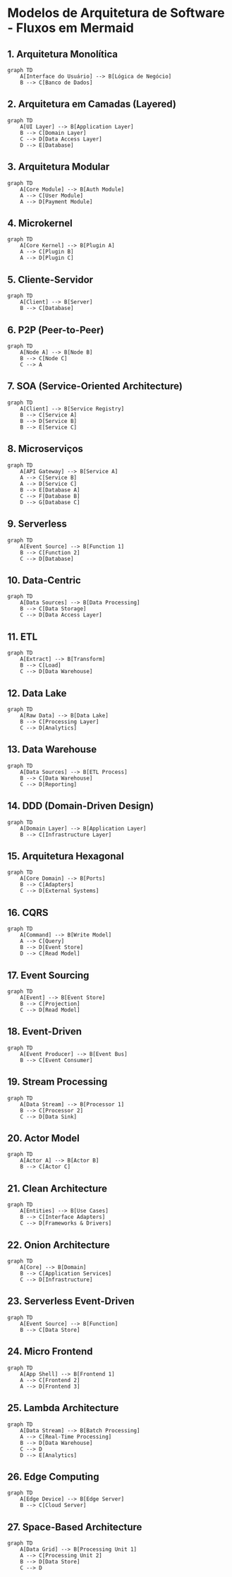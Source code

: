# Modelos de Arquitetura de Software - Fluxos em Mermaid

## 1. Arquitetura Monolítica

```mermaid
graph TD
    A[Interface do Usuário] --> B[Lógica de Negócio]
    B --> C[Banco de Dados]
```

## 2. Arquitetura em Camadas (Layered)

```mermaid
graph TD
    A[UI Layer] --> B[Application Layer]
    B --> C[Domain Layer]
    C --> D[Data Access Layer]
    D --> E[Database]
```

## 3. Arquitetura Modular

```mermaid
graph TD
    A[Core Module] --> B[Auth Module]
    A --> C[User Module]
    A --> D[Payment Module]
```

## 4. Microkernel

```mermaid
graph TD
    A[Core Kernel] --> B[Plugin A]
    A --> C[Plugin B]
    A --> D[Plugin C]
```

## 5. Cliente-Servidor

```mermaid
graph TD
    A[Client] --> B[Server]
    B --> C[Database]
```

## 6. P2P (Peer-to-Peer)

```mermaid
graph TD
    A[Node A] --> B[Node B]
    B --> C[Node C]
    C --> A
```

## 7. SOA (Service-Oriented Architecture)

```mermaid
graph TD
    A[Client] --> B[Service Registry]
    B --> C[Service A]
    B --> D[Service B]
    B --> E[Service C]
```

## 8. Microserviços

```mermaid
graph TD
    A[API Gateway] --> B[Service A]
    A --> C[Service B]
    A --> D[Service C]
    B --> E[Database A]
    C --> F[Database B]
    D --> G[Database C]
```

## 9. Serverless

```mermaid
graph TD
    A[Event Source] --> B[Function 1]
    B --> C[Function 2]
    C --> D[Database]
```

## 10. Data-Centric

```mermaid
graph TD
    A[Data Sources] --> B[Data Processing]
    B --> C[Data Storage]
    C --> D[Data Access Layer]
```

## 11. ETL

```mermaid
graph TD
    A[Extract] --> B[Transform]
    B --> C[Load]
    C --> D[Data Warehouse]
```

## 12. Data Lake

```mermaid
graph TD
    A[Raw Data] --> B[Data Lake]
    B --> C[Processing Layer]
    C --> D[Analytics]
```

## 13. Data Warehouse

```mermaid
graph TD
    A[Data Sources] --> B[ETL Process]
    B --> C[Data Warehouse]
    C --> D[Reporting]
```

## 14. DDD (Domain-Driven Design)

```mermaid
graph TD
    A[Domain Layer] --> B[Application Layer]
    B --> C[Infrastructure Layer]
```

## 15. Arquitetura Hexagonal

```mermaid
graph TD
    A[Core Domain] --> B[Ports]
    B --> C[Adapters]
    C --> D[External Systems]
```

## 16. CQRS

```mermaid
graph TD
    A[Command] --> B[Write Model]
    A --> C[Query]
    B --> D[Event Store]
    D --> C[Read Model]
```

## 17. Event Sourcing

```mermaid
graph TD
    A[Event] --> B[Event Store]
    B --> C[Projection]
    C --> D[Read Model]
```

## 18. Event-Driven

```mermaid
graph TD
    A[Event Producer] --> B[Event Bus]
    B --> C[Event Consumer]
```

## 19. Stream Processing

```mermaid
graph TD
    A[Data Stream] --> B[Processor 1]
    B --> C[Processor 2]
    C --> D[Data Sink]
```

## 20. Actor Model

```mermaid
graph TD
    A[Actor A] --> B[Actor B]
    B --> C[Actor C]
```

## 21. Clean Architecture

```mermaid
graph TD
    A[Entities] --> B[Use Cases]
    B --> C[Interface Adapters]
    C --> D[Frameworks & Drivers]
```

## 22. Onion Architecture

```mermaid
graph TD
    A[Core] --> B[Domain]
    B --> C[Application Services]
    C --> D[Infrastructure]
```

## 23. Serverless Event-Driven

```mermaid
graph TD
    A[Event Source] --> B[Function]
    B --> C[Data Store]
```

## 24. Micro Frontend

```mermaid
graph TD
    A[App Shell] --> B[Frontend 1]
    A --> C[Frontend 2]
    A --> D[Frontend 3]
```

## 25. Lambda Architecture

```mermaid
graph TD
    A[Data Stream] --> B[Batch Processing]
    A --> C[Real-Time Processing]
    B --> D[Data Warehouse]
    C --> D
    D --> E[Analytics]
```

## 26. Edge Computing

```mermaid
graph TD
    A[Edge Device] --> B[Edge Server]
    B --> C[Cloud Server]
```

## 27. Space-Based Architecture

```mermaid
graph TD
    A[Data Grid] --> B[Processing Unit 1]
    A --> C[Processing Unit 2]
    B --> D[Data Store]
    C --> D
```
